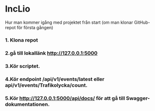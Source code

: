 # IncLio


Hur man kommer igång med projektet från start (om man klonar GitHub-repot för
första gången)

### 1. Klona repot 
### 2.gå till lokallänk http://127.0.0.1:5000  
### 3.Kör scriptet. 
### 4.Kör endpoint /api/v1/events/latest eller api/v1/events/Trafikolycka/count. 
### 5.Kör http://127.0.0.1:5000/api/docs/  för att gå till Swagger-dokumentationen.
